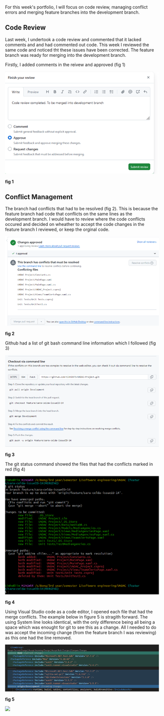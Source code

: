 
For this week's portfolio, I will focus on code review, managing conflict errors and merging feature branches into the development branch.

## Code Review ##

Last week, I undertook a code review and commented that it lacked comments and and had commented out code.  This week I reviewed the same code and noticed tht these issues have been corrected.  The feature branch was ready for merging into the development branch.

Firstly, I added comments in the reivew and approved (fig 1)

![](/images/week10-code-review-completed.png "")

**fig 1**

## Conflict Management ##

The branch had conflicts that had to be resolved (fig 2). This is because the feature branch had code that conflicts on the same lines as the development branch. I would have to review where the code conflicts occured and decided on wheather to accept the code changes in the feature branch I reviewed, or keep the orginal code.  

![](/images/week10-github-merge-issues.png "")

**fig 2**

Github had a list of git bash command line information which I followed (fig 3)

![](/images/week10-command-line-instructions.png "")

**fig 3**

The git status command showed the files that had the conflicts marked in red (fig 4)

![](/images/week10-git-merge-conflict.png "")

**fig 4**

Using Visual Studio code as a code editor, I opened each file that had the merge conflicts.  The example below in figure 5 is stragith forward.  The using System line looks identical, with the only difference being all being a space which was enought for git to see this as a change.  All I needed to do was accept the incoming change (from the feature branch I was reviewing) as this one had the line removed.

![](/images/week10-correcting-merge-conflict-complex.png "")

**fig 5**

![](/images.)


